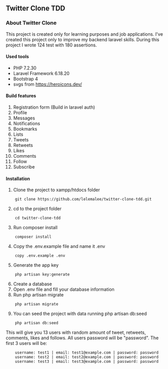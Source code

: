 ## Twitter Clone TDD

### About Twitter Clone
This project is created only for learning purposes and job applications. I've created this project only to improve my backend laravel skills.
During this project I wrote 124 test with 180 assertions.

#### Used tools
- PHP 7.2.30
- Laravel Framework 6.18.20
- Bootstrap 4
- svgs from https://heroicons.dev/

#### Build features
1. Registration form (Build in laravel auth)
2. Profile
3. Messages
4. Notifications
5. Bookmarks
6. Lists
7. Tweets
8. Retweets
9. Likes
10. Comments
11. Follow
12. Subscribe

#### Installation
1. Clone the project to xampp/htdocs folder
```
    git clone https://github.com/lelemalee/twitter-clone-tdd.git
```
2. cd to the project folder
```
    cd twitter-clone-tdd
```
3. Run composer install
```
    composer install
```
4. Copy the .env.example file and name it .env
```
    copy .env.example .env
```
5. Generate the app key
```
    php artisan key:generate
```
6. Create a database
7. Open .env file and fill your database information
8. Run php artisan migrate
```
    php artisan migrate
```
9. You can seed the project with data running php artisan db:seed
```
    php artisan db:seed
```

This will give you 13 users with random amount of tweet, retweets, comments, likes and follows.
All users password will be "password".
The first 3 users will be:
```
    username: test1 | email: test1@example.com | password: password
    username: test2 | email: test2@example.com | password: password
    username: test3 | email: test3@example.com | password: password  
```